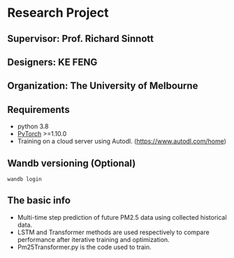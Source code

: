 # Research Project

## Supervisor: Prof. Richard Sinnott
## Designers: KE FENG
## Organization: The University of Melbourne


## Requirements
- python 3.8
- [PyTorch](https://pytorch.org/) >=1.10.0
- Training on a cloud server using Autodl. (https://www.autodl.com/home)


## Wandb versioning (Optional)

```angular2html
wandb login
```

## The basic info
- Multi-time step prediction of future PM2.5 data using collected historical data.
- LSTM and Transformer methods are used respectively to compare performance after iterative training and optimization.
- Pm25Transformer.py is the code used to train.
